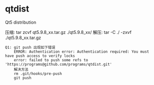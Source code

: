 # qtdist
Qt5 distribution

压缩: tar zcvf qt5.9.8_xx.tar.gz ./qt5.9.8_xx/
解压: tar -C ./ -zxvf ./qt5.9.8_xx.tar.gz

```
Q1: git push 出现如下错误
    ERROR: Authentication error: Authentication required: You must have push access to verify locks
    error: failed to push some refs to 'https://programs@github.com/programs/qtdist.git'
    解决方法
    rm .git/hooks/pre-push
    git push
```